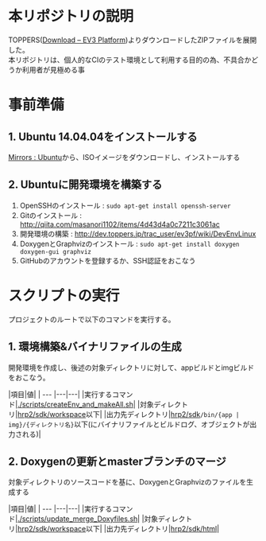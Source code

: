 # 本リポジトリの説明
TOPPERS([Download – EV3 Platform](http://dev.toppers.jp/trac_user/ev3pf/wiki/Download))よりダウンロードしたZIPファイルを展開した。  
本リポジトリは、個人的なCIのテスト環境として利用する目的の為、不具合かどうか利用者が見極める事

# 事前準備
## 1. Ubuntu 14.04.04をインストールする
[Mirrors : Ubuntu](https://launchpad.net/ubuntu/+cdmirrors)から、ISOイメージをダウンロードし、インストールする

## 2. Ubuntuに開発環境を構築する
1. OpenSSHのインストール : `sudo apt-get install openssh-server`
1. Gitのインストール : http://qiita.com/masanori1102/items/4d43d4a0c7211c3061ac
1. 開発環境の構築 : http://dev.toppers.jp/trac_user/ev3pf/wiki/DevEnvLinux
1. DoxygenとGraphvizのインストール : `sudo apt-get install doxygen doxygen-gui graphviz`
1. GitHubのアカウントを登録するか、SSH認証をおこなう

# スクリプトの実行
プロジェクトのルートで以下のコマンドを実行する。

## 1. 環境構築&バイナリファイルの生成
開発環境を作成し、後述の対象ディレクトリに対して、appビルドとimgビルドをおこなう。

|項目|値|
| --- |---|---|
|実行するコマンド|[./scripts/createEnv_and_makeAll.sh](scripts/createEnv_and_makeAll.sh)|
|対象ディレクトリ|[hrp2/sdk/workspace](hrp2/sdk/workspace)以下|
|出力先ディレクトリ|[hrp2/sdk](hrp2/sdk)`/bin/{app | img}/{ディレクトリ名}`以下(にバイナリファイルとビルドログ、オブジェクトが出力される)|

## 2. Doxygenの更新とmasterブランチのマージ
対象ディレクトリのソースコードを基に、DoxygenとGraphvizのファイルを生成する

|項目|値|
| --- |---|---|
|実行するコマンド|[./scripts/update_merge_Doxyfiles.sh](scripts/update_merge_Doxyfiles.sh)|
|対象ディレクトリ|[hrp2/sdk/workspace](hrp2/sdk/workspace)以下|
|出力先ディレクトリ|[hrp2/sdk/html](hrp2/sdk/html)|
